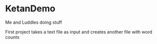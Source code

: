# KetanDemo
Me and Luddles doing stuff

First project takes a text file as input and creates another file with word counts
